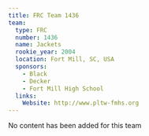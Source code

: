```yaml
---
title: FRC Team 1436
team:
  type: FRC
  number: 1436
  name: Jackets
  rookie_year: 2004
  location: Fort Mill, SC, USA
  sponsors:
    - Black
    - Decker
    - Fort Mill High School
  links:
    Website: http://www.pltw-fmhs.org
---
```

No content has been added for this team